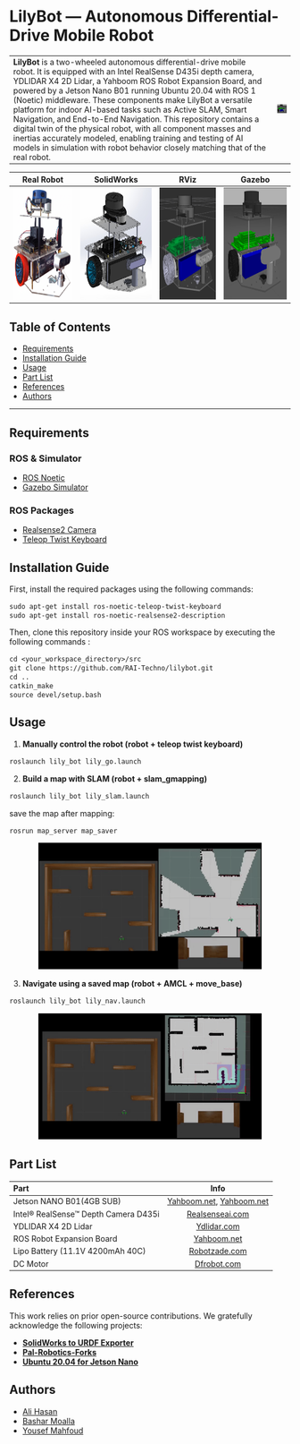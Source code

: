 # LilyBot — Autonomous Differential-Drive Mobile Robot

<table>
<tr>
<td>
<b>LilyBot</b> is a two-wheeled autonomous differential-drive mobile robot. It is equipped with an Intel RealSense D435i depth camera, YDLIDAR X4 2D Lidar, a Yahboom ROS Robot Expansion Board, and powered by a Jetson Nano B01 running Ubuntu 20.04 with ROS 1 (Noetic) middleware. These components make LilyBot a versatile platform for indoor AI-based tasks such as Active SLAM, Smart Navigation, and End-to-End Navigation. This repository contains a digital twin of the physical robot, with all component masses and inertias accurately modeled, enabling training and testing of AI models in simulation with robot behavior closely matching that of the real robot.
</td>
<td>
<p align="left">
  <img src="lily_bot/media/Robot.gif" alt="Demo" width="200"/>
</p>
</td>
</tr>
</table>

| Real Robot | SolidWorks| RViz | Gazebo |
|:-------:|:-------:|:-------:|:-------:|
|<img src="lily_bot/media/Real Robot.png" width="200" height="200"/>|<img src="lily_bot/media/SolidWorks Robot.JPG" width="200" height="200"/>|<img src="lily_bot/media/RViZ Robot.png" width="200" height="200"/>|<img src="lily_bot/media/Gazebo Robot.png" width="200" height="200"/>|

## Table of Contents
- [Requirements](#requirements)
- [Installation Guide](#installation-guide)
- [Usage](#usage)
- [Part List](#part-list)
- [References](#references)
- [Authors](#authors)
---

## Requirements

### ROS & Simulator
- [ROS Noetic](https://wiki.ros.org/noetic/Installation)  
- [Gazebo Simulator](https://classic.gazebosim.org/download)  

### ROS Packages
- [Realsense2 Camera](https://wiki.ros.org/realsense2_camera)
- [Teleop Twist Keyboard](https://wiki.ros.org/teleop_twist_keyboard)

## Installation Guide

First, install the required packages using the following commands:

```console
sudo apt-get install ros-noetic-teleop-twist-keyboard
sudo apt-get install ros-noetic-realsense2-description
```

Then, clone this repository inside your ROS workspace by executing the following commands : 

```console
cd <your_workspace_directory>/src
git clone https://github.com/RAI-Techno/lilybot.git
cd ..
catkin_make
source devel/setup.bash
```

## Usage

1. **Manually control the robot (robot + teleop twist keyboard)**  
```bash
roslaunch lily_bot lily_go.launch
```

2. **Build a map with SLAM (robot + slam_gmapping)**
```bash
roslaunch lily_bot lily_slam.launch
```

save the map after mapping:
```bash
rosrun map_server map_saver
```

<p align="center">
  <a href="https://youtu.be/OeNYcNins9g" target="_blank">
    <img src="lily_bot/media/SLAM.gif" width="400">
  </a>
</p>

3. **Navigate using a saved map (robot + AMCL + move_base)**
```bash
roslaunch lily_bot lily_nav.launch
```

<p align="center">
  <a href="https://youtu.be/QLn8p-eGrxw" target="_blank">
    <img src="lily_bot/media/Navigation.gif" width="400">
  </a>
</p>

## Part List

| Part                    | Info |
|:------------------------|:---------------------------------------------------------------------------:|
| Jetson NANO B01(4GB SUB) | [Yahboom.net](https://www.yahboom.net/study/jetson-nano), [Yahboom.net](https://www.yahboom.net/study/jetson-nano-2) |
| Intel® RealSense™ Depth Camera D435i | [Realsenseai.com](https://realsenseai.com/stereo-depth-cameras/depth-camera-d435i/) |
| YDLIDAR X4 2D Lidar | [Ydlidar.com](https://www.ydlidar.com/product/ydlidar-x4-pro) |
| ROS Robot Expansion Board | [Yahboom.net](https://www.yahboom.net/study/ROS-Driver-Board) |
| Lipo Battery (11.1V 4200mAh 40C) | [Robotzade.com](https://www.robotzade.com/urun/11-1v-4200mah-40c-lipo-batarya-3s-pil) |
| DC Motor | [Dfrobot.com](https://www.dfrobot.com/product-1462.html) |

## References

This work relies on prior open-source contributions. We gratefully acknowledge the following projects:

- **[SolidWorks to URDF Exporter](https://wiki.ros.org/sw_urdf_exporter)**
- **[Pal-Robotics-Forks](https://github.com/pal-robotics-forks/realsense/)**
- **[Ubuntu 20.04 for Jetson Nano](https://github.com/Qengineering/Jetson-Nano-Ubuntu-20-image)**

## Authors

- [Ali Hasan](https://github.com/Ali-Hasan-617)  
- [Bashar Moalla](https://github.com/basharmoalla)  
- [Yousef Mahfoud](https://github.com/yousef4422)
